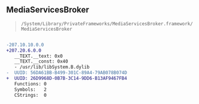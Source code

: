 ## MediaServicesBroker

> `/System/Library/PrivateFrameworks/MediaServicesBroker.framework/MediaServicesBroker`

```diff

-207.10.10.0.0
+207.20.6.0.0
   __TEXT.__text: 0x0
   __TEXT.__const: 0x40
   - /usr/lib/libSystem.B.dylib
-  UUID: 56DA61BB-B499-301C-89A4-79AB078B074D
+  UUID: 26D9968D-0B7B-3C14-9DD6-B13AF9467FB4
   Functions: 0
   Symbols:   2
   CStrings:  0

```
